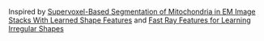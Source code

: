 Inspired by [Supervoxel-Based Segmentation of Mitochondria in
EM Image Stacks With Learned Shape Features](https://ieeexplore.ieee.org/stamp/stamp.jsp?tp=&arnumber=6044718) and [Fast Ray Features for Learning Irregular Shapes](https://www.tugraz.at/fileadmin/user_upload/Institute/ICG/Images/team_lepetit/publications/smith_iccv09.pdf)
